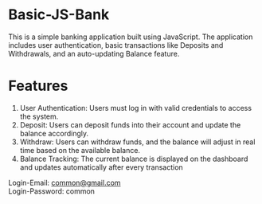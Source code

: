 ﻿# Basic-JS-Bank
This is a simple banking application built using JavaScript. The application includes user authentication, basic transactions like Deposits and Withdrawals, and an auto-updating Balance feature.

# Features
1. User Authentication: Users must log in with valid credentials to access the system.
2. Deposit: Users can deposit funds into their account and update the balance accordingly.
3. Withdraw: Users can withdraw funds, and the balance will adjust in real time based on the available balance.
4. Balance Tracking: The current balance is displayed on the dashboard and updates automatically after every transaction

Login-Email: common@gmail.com
<br>
Login-Password: common 
